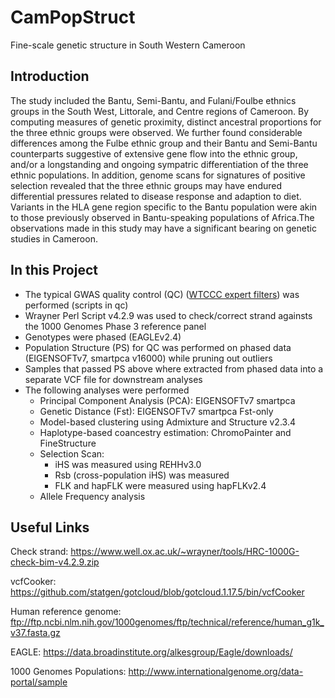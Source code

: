 # CamPopStruct
Fine-scale genetic structure in South Western Cameroon

**Introduction**
-------
The study included the Bantu, Semi-Bantu, and Fulani/Foulbe ethnics groups in the South West, Littorale, and Centre regions of Cameroon.
By computing measures of genetic proximity, distinct ancestral proportions for the three ethnic groups were observed. We
further found considerable differences among the Fulbe ethnic group and their Bantu and Semi-Bantu counterparts
suggestive of extensive gene flow into the ethnic group, and/or a longstanding and ongoing sympatric differentiation of the
three ethnic populations. In addition, genome scans for signatures of positive selection revealed that the three ethnic
groups may have endured differential pressures related to disease response and adaption to diet. Variants in the HLA gene
region specific to the Bantu population were akin to those previously observed in Bantu-speaking populations of Africa.The observations made in this study may have a significant bearing on genetic studies in Cameroon.

In this Project
---
- The typical GWAS quality control (QC) ([WTCCC expert filters](https://www.ncbi.nlm.nih.gov/pmc/articles/PMC3025522/)) was performed (scripts in qc)
- Wrayner Perl Script v4.2.9 was used to check/correct strand againsts the 1000 Genomes Phase 3 reference panel
- Genotypes were phased (EAGLEv2.4)
- Population Structure (PS) for QC was performed on phased data (EIGENSOFTv7, smartpca v16000) while pruning out outliers
- Samples that passed PS above where extracted from phased data into a separate VCF file for downstream analyses
- The following analyses were performed
  - Principal Component Analysis (PCA): EIGENSOFTv7 smartpca
  - Genetic Distance (Fst): EIGENSOFTv7 smartpca Fst-only
  - Model-based clustering using Admixture and Structure v2.3.4
  - Haplotype-based coancestry estimation: ChromoPainter and FineStructure 
  - Selection Scan: 
    - iHS was measured using REHHv3.0
    - Rsb (cross-population iHS) was measured
    - FLK and hapFLK were measured using hapFLKv2.4
  - Allele Frequency analysis

Useful Links
---
Check strand: https://www.well.ox.ac.uk/~wrayner/tools/HRC-1000G-check-bim-v4.2.9.zip

vcfCooker: https://github.com/statgen/gotcloud/blob/gotcloud.1.17.5/bin/vcfCooker

Human reference genome: ftp://ftp.ncbi.nlm.nih.gov/1000genomes/ftp/technical/reference/human_g1k_v37.fasta.gz

EAGLE: https://data.broadinstitute.org/alkesgroup/Eagle/downloads/

1000 Genomes Populations: http://www.internationalgenome.org/data-portal/sample

